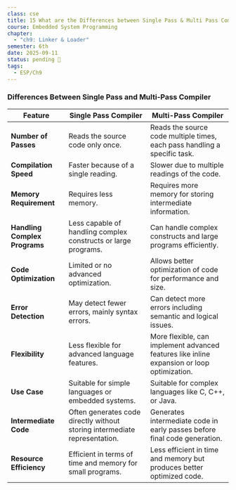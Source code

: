 ```yaml
---
class: cse
title: 15 What are the Differences between Single Pass & Multi Pass Compiler?
course: Embedded System Programming
chapter:
  - "ch9: Linker & Loader"
semester: 6th
date: 2025-09-11
status: pending 🛑
tags:
  - ESP/Ch9
---
```

### Differences Between Single Pass and Multi-Pass Compiler

|Feature|Single Pass Compiler|Multi-Pass Compiler|
|---|---|---|
|**Number of Passes**|Reads the source code only once.|Reads the source code multiple times, each pass handling a specific task.|
|**Compilation Speed**|Faster because of a single reading.|Slower due to multiple readings of the code.|
|**Memory Requirement**|Requires less memory.|Requires more memory for storing intermediate information.|
|**Handling Complex Programs**|Less capable of handling complex constructs or large programs.|Can handle complex constructs and large programs efficiently.|
|**Code Optimization**|Limited or no advanced optimization.|Allows better optimization of code for performance and size.|
|**Error Detection**|May detect fewer errors, mainly syntax errors.|Can detect more errors including semantic and logical issues.|
|**Flexibility**|Less flexible for advanced language features.|More flexible, can implement advanced features like inline expansion or loop optimization.|
|**Use Case**|Suitable for simple languages or embedded systems.|Suitable for complex languages like C, C++, or Java.|
|**Intermediate Code**|Often generates code directly without storing intermediate representation.|Generates intermediate code in early passes before final code generation.|
|**Resource Efficiency**|Efficient in terms of time and memory for small programs.|Less efficient in time and memory but produces better optimized code.|
